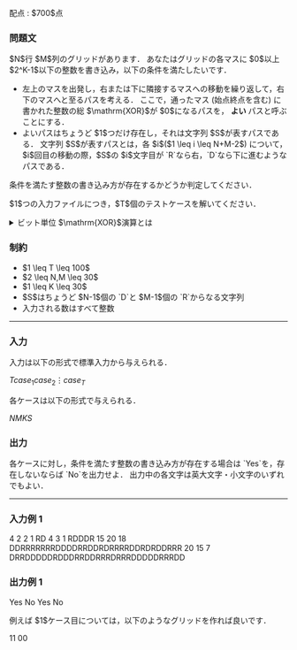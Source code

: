 
<div>

<span>

<span>

<p>
配点 : $700$点
</p>

<div>

<section>

### **問題文**

<p>
$N$行 $M$列のグリッドがあります．
あなたはグリッドの各マスに $0$以上 $2^K-1$以下の整数を書き込み，以下の条件を満たしたいです．
</p>

<ul>

<li>
左上のマスを出発し，右または下に隣接するマスへの移動を繰り返して，右下のマスへと至るパスを考える．
ここで，通ったマス (始点終点を含む) に書かれた整数の総 $\mathrm{XOR}$が $0$になるパスを，
<strong>
よい
</strong>
パスと呼ぶことにする．
</li>

<li>
よいパスはちょうど $1$つだけ存在し，それは文字列 $S$が表すパスである．
文字列 $S$が表すパスとは，各 $i$($1 \leq i \leq N+M-2$) について，$i$回目の移動の際，$S$の $i$文字目が `R`なら右，`D`なら下に進むようなパスである．
</li>

</ul>

<p>
条件を満たす整数の書き込み方が存在するかどうか判定してください．
</p>

<p>
$1$つの入力ファイルにつき，$T$個のテストケースを解いてください．
</p>

<details>

<summary>
ビット単位 $\mathrm{XOR}$演算とは
    
</summary>

<p>
非負整数 $A, B$のビット単位 $\mathrm{XOR}$、$A \oplus B$は、以下のように定義されます。
        
</p>

<ul>

<li>
$A \oplus B$を二進表記した際の $2^k$($k \geq 0$) の位の数は、$A, B$を二進表記した際の $2^k$の位の数のうち一方のみが $1$であれば $1$、そうでなければ $0$である。
</li>

</ul>
例えば、$3 \oplus 5 = 6$となります (二進表記すると: $011 \oplus 101 = 110$)。

一般に $k$個の非負整数 $p_1, p_2, p_3, \dots, p_k$のビット単位 $\mathrm{XOR}$は $(\dots ((p_1 \oplus p_2) \oplus p_3) \oplus \dots \oplus p_k)$と定義され、これは $p_1, p_2, p_3, \dots, p_k$の順番によらないことが証明できます。  
    
<p>

</p>

</details>

</section>

</div>

<div>

<section>

### **制約**

<ul>

<li>
$1 \leq T \leq 100$
</li>

<li>
$2 \leq N,M \leq 30$
</li>

<li>
$1 \leq K \leq 30$
</li>

<li>
$S$はちょうど $N-1$個の `D`と $M-1$個の `R`からなる文字列
</li>

<li>
入力される数はすべて整数
</li>

</ul>

</section>

</div>

---

<div>

<div>

<section>

### **入力**

<p>
入力は以下の形式で標準入力から与えられる．
</p>

<div>

$T$$case_1$$case_2$$\vdots$$case_T$
</div>

<p>
各ケースは以下の形式で与えられる．
</p>

<div>

$N$$M$$K$$S$
</div>

</section>

</div>

<div>

<section>

### **出力**

<p>
各ケースに対し，条件を満たす整数の書き込み方が存在する場合は `Yes`を，存在しないならば `No`を出力せよ．
出力中の各文字は英大文字・小文字のいずれでもよい．
</p>

</section>

</div>

</div>

---

<div>

<section>

### **入力例 1**

<div>

4
2 2 1
RD
4 3 1
RDDDR
15 20 18
DDRRRRRRRDDDDRRDDRDRRRRDDRDRDDRRR
20 15 7
DRRDDDDDRDDDRRDDRRRDRRRDDDDDRRRDD

</div>

</section>

</div>

<div>

<section>

### **出力例 1**

<div>

Yes
No
Yes
No

</div>

<p>
例えば $1$ケース目については，以下のようなグリッドを作れば良いです．
</p>

<div>

11
00

</div>

</section>

</div>

</span>

</span>

</div>
